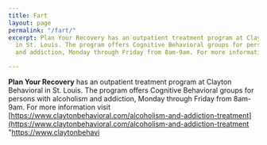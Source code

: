 ```yaml
---
title: Fart
layout: page
permalink: "/fart/"
excerpt: Plan Your Recovery has an outpatient treatment program at Clayton Behavioral
  in St. Louis. The program offers Cognitive Behavioral groups for persons with alcoholism
  and addiction, Monday through Friday from 8am-9am. For more information visit https://www.claytonbehavioral.com/alcoholism-and-addiction-treatment

---
```

**Plan Your Recovery** has an outpatient treatment program at Clayton Behavioral in St. Louis. The program offers Cognitive Behavioral groups for persons with alcoholism and addiction, Monday through Friday from 8am-9am. For more information visit [https://www.claytonbehavioral.com/alcoholism-and-addiction-treatment](https://www.claytonbehavioral.com/alcoholism-and-addiction-treatment "https://www.claytonbehavi
